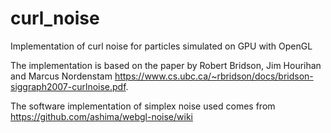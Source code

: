 # curl_noise
Implementation of curl noise for particles simulated on GPU with OpenGL

The implementation is based on the paper by Robert Bridson, Jim Hourihan and Marcus Nordenstam https://www.cs.ubc.ca/~rbridson/docs/bridson-siggraph2007-curlnoise.pdf.

The software implementation of simplex noise used comes from https://github.com/ashima/webgl-noise/wiki
